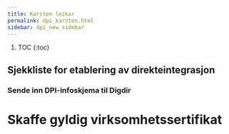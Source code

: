 ```yaml
---
title: Karsten leikar
permalink: dpi_karsten.html
sidebar: dpi_new_sidebar
---
```


1. TOC
{:toc}

## Sjekkliste for etablering av direkteintegrasjon

### Sende inn DPI-infoskjema til Digdir
# Skaffe gyldig virksomhetssertifikat


